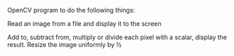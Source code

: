 OpenCV program to do the following things:

Read an image from a file and display it to the screen

Add to, subtract from, multiply or divide each pixel with a scalar, display the result.
Resize the image uniformly by ½
